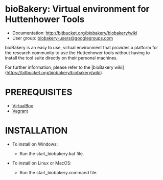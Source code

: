 
bioBakery: Virtual environment for Huttenhower Tools 
====================================================

* Documentation: http://bitbucket.org/biobakery/biobakery/wiki 
* User group: biobakery-users@googlegroups.com 

bioBakery is an easy to use, virtual environment that provides a platform for the research community to use the Huttenhower tools without having to install the tool suite directly on their personal machines.

For further information, please refer to the [bioBakery wiki] (https://bitbucket.org/biobakery/biobakery/wiki).

PREREQUISITES
=============

* [VirtualBox](http://www.virtualbox.org/)
* [Vagrant](http://www.vagrantup.com/downloads.html)

INSTALLATION 
============

* To install on Windows:  
  - Run the start_biobakery.bat file.

* To install on Linux or MacOS: 
  - Run the start_biobakery.command file.

